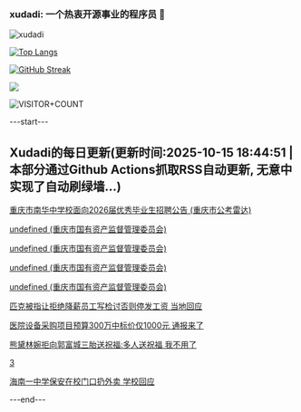 ### xudadi: 一个热衷开源事业的程序员 👋

![xudadi](https://github-readme-stats-git-masterorgs-github-readme-stats-team.vercel.app/api?username=xudadi)

[![Top Langs](https://github-readme-stats.vercel.app/api/top-langs/?username=xudadi)](https://github.com/anuraghazra/github-readme-stats)

[![GitHub Streak](https://streak-stats.demolab.com?user=xudadi&locale=zh_Hans)](https://git.io/streak-stats)

![](https://raw.githubusercontent.com/xudadi/xudadi/main/assets/github-contribution-grid-snake.svg)

![VISITOR+COUNT](https://komarev.com/ghpvc/?username=xudadi&label=VISITOR+COUNT)


---start---

## Xudadi的每日更新(更新时间:2025-10-15 18:44:51 | 本部分通过Github Actions抓取RSS自动更新, 无意中实现了自动刷绿墙...)

[重庆市南华中学校面向2026届优秀毕业生招聘公告 (重庆市公考雷达)](https://www.gongkaoleida.com/article/2650037)

[undefined (重庆市国有资产监督管理委员会)](https://dadilab.github.io/feeds/all.xml)

[undefined (重庆市国有资产监督管理委员会)](https://dadilab.github.io/feeds/all.xml)

[undefined (重庆市国有资产监督管理委员会)](https://dadilab.github.io/feeds/all.xml)

[undefined (重庆市国有资产监督管理委员会)](https://dadilab.github.io/feeds/all.xml)

[匹克被指让拒绝降薪员工写检讨否则停发工资 当地回应](https://m.163.com/news/article/KBTMUUCK051492T3.html)

[医院设备采购项目预算300万中标价仅1000元 通报来了](https://m.163.com/news/article/KBTASJOR05345ARG.html)

[熊黛林婉拒向郭富城三胎送祝福:多人送祝福 我不用了](https://m.163.com/news/article/KBTL3GEF053469LG.html)

[3](https://m.163.com/touch/news/sub/domestic)

[海南一中学保安在校门口扔外卖 学校回应](https://m.163.com/news/article/KBTJ6R2N053469LG.html)

---end---
